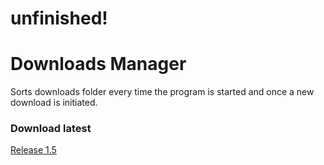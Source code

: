 # unfinished!
# Downloads Manager
Sorts downloads folder every time the program is started and once a new download is initiated.
### Download latest
[Release 1.5](https://github.com/mWalrus/Downloads-Manager/releases/latest)
